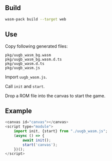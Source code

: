 ## Build

```sh
wasm-pack build --target web
```

## Use

Copy following generated files:

```
pkg/uugb_wasm_bg.wasm
pkg/uugb_wasm_bg.wasm.d.ts
pkg/uugb_wasm.d.ts
pkg/uugb_wasm.js
```

Import `uugb_wasm.js`.

Call `init` and `start`.

Drop a ROM file into the canvas to start the game.

## Example

```js
<canvas id="canvas"></canvas>
<script type="module">
    import init, {start} from "./uugb_wasm.js";
    (async () => {
        await init();
        start('canvas');
    })();
</script>
```
